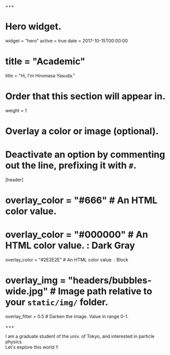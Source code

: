 +++
# Hero widget.
widget = "hero"
active = true
date = 2017-10-15T00:00:00

# title = "Academic"
title = "Hi, I'm Hiromasa Yasuda."

# Order that this section will appear in.
weight = 1

# Overlay a color or image (optional).
#   Deactivate an option by commenting out the line, prefixing it with `#`.
[header]
  # overlay_color = "#666"  # An HTML color value.
  # overlay_color = "#000000"  # An HTML color value. : Dark Gray
  overlay_color = "#2E2E2E"  # An HTML color value. : Block
  
  # overlay_img = "headers/bubbles-wide.jpg"  # Image path relative to your `static/img/` folder.
  overlay_filter = 0.5  # Darken the image. Value in range 0-1.

+++

I am a graduate student of the univ. of Tokyo,
and interested in particle physics.<br>
Let's explore this world !!

